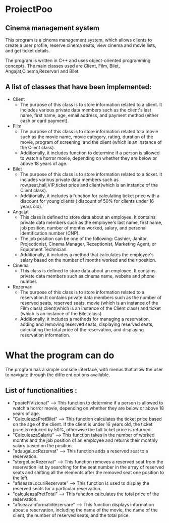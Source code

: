 # ProiectPoo
## Cinema management system
This program is a cinema management system, which allows clients to create a user profile, reserve cinema seats, view cinema and movie lists, and get ticket details.

The program is written in C++ and uses object-oriented programming concepts. The main classes used are Client, Film, Bilet, Angajat,Cinema,Rezervari and Bilet.

## A list of classes that have been implemented:
- Client
  - The purpose of this class is to store information related to a client. It includes various private data members such as the client's last name, first name, age, email address, and payment method (either cash or card payment).
- Film
  - The purpose of this class is to store information related to a movie such as the movie name, movie category, rating, duration of the movie, program of screening, and the client (which is an instance of the Client class). 
  - Additionally, it includes function to determine if a person is allowed to watch a horror movie, depending on whether they are below or above 18 years of age.
- Bilet
  - The purpose of this class is to store information related to a ticket. It includes various private data members such as row,seat,hall,VIP,ticket price and client(which is an instance of the Client class).
  - Additionally, it includes a function for calculating ticket price with a discount for young clients ( discount of 50% for clients under 16 years old).
- Angajat
  - This class is defined to store data about an employee. It contains private data members such as the employee's last name, first name, job position, number of months worked, salary, and personal identification number (CNP).
  - The job position can be one of the following: Cashier, Janitor, Projectionist, Cinema Manager, Receptionist, Marketing Agent, or Equipment Technician.
  - Additionally, it includes a method that calculates the employee's salary based on the number of months worked and their position.
- Cinema
  - This class is defined to store data about an employee. It contains private data members such as  cinema name, website and phone number.
- Rezervari
  - The purpose of this class is to store information related to a reservation.It contains private data members such as  the number of reserved seats, reserved seats, movie (which is an instance of the Film class),client(which is an instance of the Client class) and ticket (which is an instance of the Bilet class)
  - Additionally, it includes a methods for managing a reservation, adding and removing reserved seats, displaying reserved seats, calculating the total price of the reservation, and displaying reservation information.

# What the program can do

The program has a simple console interface, with menus that allow the user to navigate through the different options available.

## List of functionalities :
- "poateFiVizionat" -->  This function to determine if a person is allowed to watch a horror movie, depending on whether they are below or above 18 years of age.
- "CalculeazaPretBilet" --> This function calculates the ticket price based on the age of the client. If the client is under 16 years old, the ticket price is reduced by 50%, otherwise the full ticket price is returned. 
- "CalculeazaSalariu" --> This function takes in the number of worked months and the job position of an employee and returns their monthly salary based on the position.
- "adaugaLocRezervat" --> This function adds a reserved seat to a reservation. 
- "stergeLocRezervat" --> This function removes a reserved seat from the reservation list by searching for the seat number in the array of reserved seats and shifting all the elements after the removed seat one position to the left.
- "afiseazaLocuriRezervate" --> This function is used to display the reserved seats for a particular reservation.
- "calculeazaPretTotal" --> This function calculates the total price of the reservation.
- "afiseazaInformatiiRezervare" --> This function displays information about a reservation, including the name of the movie, the name of the client, the number of reserved seats, and the total price.
